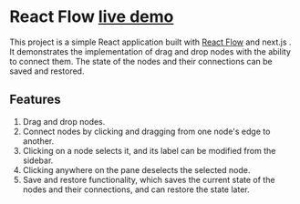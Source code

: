 # React Flow [live demo](https://24-hour-coding-test.vercel.app/)


This project is a simple React application built with [React Flow](https://reactflow.dev/) and next.js . It demonstrates the implementation of drag and drop nodes with the ability to connect them. The state of the nodes and their connections can be saved and restored.

## Features

1. Drag and drop nodes.
2. Connect nodes by clicking and dragging from one node's edge to another.
3. Clicking on a node selects it, and its label can be modified from the sidebar.
4. Clicking anywhere on the pane deselects the selected node.
5. Save and restore functionality, which saves the current state of the nodes and their connections, and can restore the state later.
